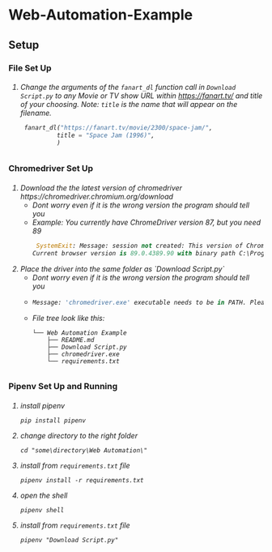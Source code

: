<h1> Web-Automation-Example</h1>

<h2>Setup</h2>

<h3>File Set Up</h3>
<h6>
<ol>
<li>
  
Change the arguments of the `fanart_dl` function call in `Download Script.py` to any Movie or TV show URL within https://fanart.tv/ and title of your choosing. Note: `title` is the name that will appear on the filename.
```python
 fanart_dl("https://fanart.tv/movie/2300/space-jam/", 
          title = "Space Jam (1996)",
          )
```
</li>
</ol>
</h6>



<h3>Chromedriver Set Up</h3>
<h6>
<ol>
<li> Download the the latest version of chromedriver https://chromedriver.chromium.org/download
<ul>
<li> Dont worry even if it is the wrong version the program should tell you</li>
<li> 
Example: You currently have ChromeDriver version 87, but you need 89
  
```python
 SystemExit: Message: session not created: This version of ChromeDriver only supports Chrome version 87
Current browser version is 89.0.4389.90 with binary path C:\Program Files (x86)\Google\Chrome\Application\chrome.exe
```
</li>
</ul>
</li>
<li> Place the driver into the same folder as `Download Script.py`
<ul>
<li> Dont worry even if it is the wrong version the program should tell you</li>
<li> 
  
```python
Message: 'chromedriver.exe' executable needs to be in PATH. Please see https://sites.google.com/a/chromium.org/chromedriver/home
```
</li>
<li>
  
File tree look like this:
```
└── Web Automation Example
    ├── README.md
    ├── Download Script.py
    ├── chromedriver.exe
    └── requirements.txt
```
</li>
</ul>
</li>
</ol>
</h6>




<h3>Pipenv Set Up and Running</h3>
<h6>
<ol>
<li>
  
install pipenv
```
pip install pipenv
```
</li>
<li>
  
change directory to the right folder
```
cd "some\directory\Web Automation\"
```
</li>
<li>
  
install from `requirements.txt` file
```
pipenv install -r requirements.txt
```
</li>
<li>
  
open the shell
```
pipenv shell
```
</li>
<li>
  
install from `requirements.txt` file
```
pipenv "Download Script.py"
```
</li>
</ol>
</h6>
